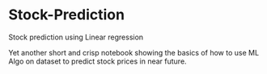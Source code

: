 # Stock-Prediction
Stock prediction using Linear regression

Yet another short and crisp notebook showing the basics of how to use ML Algo on dataset to predict stock prices in near future.
